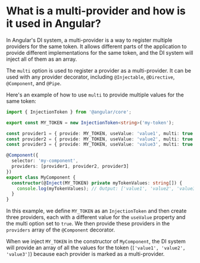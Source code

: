# What is a multi-provider and how is it used in Angular?

In Angular's DI system, a multi-provider is a way to register multiple providers for the same token. It allows different parts of the application to provide different implementations for the same token, and the DI system will inject all of them as an array.

The `multi` option is used to register a provider as a multi-provider. It can be used with any provider decorator, including `@Injectable`, `@Directive`, `@Component`, and `@Pipe`.

Here's an example of how to use `multi` to provide multiple values for the same token:

```typescript
import { InjectionToken } from '@angular/core';

export const MY_TOKEN = new InjectionToken<string>('my-token');

const provider1 = { provide: MY_TOKEN, useValue: 'value1', multi: true };
const provider2 = { provide: MY_TOKEN, useValue: 'value2', multi: true };
const provider3 = { provide: MY_TOKEN, useValue: 'value3', multi: true };

@Component({
  selector: 'my-component',
  providers: [provider1, provider2, provider3]
})
export class MyComponent {
  constructor(@Inject(MY_TOKEN) private myTokenValues: string[]) {
    console.log(myTokenValues); // Output: ['value1', 'value2', 'value3']
  }
}
```
In this example, we define `MY_TOKEN` as an `InjectionToken` and then create three providers, each with a different value for the `useValue` property and the multi option set to `true`. We then provide these providers in the `providers` array of the `@Component` decorator.

When we inject `MY_TOKEN` in the constructor of `MyComponent`, the DI system will provide an array of all the values for the token (`['value1', 'value2', 'value3']`) because each provider is marked as a multi-provider.